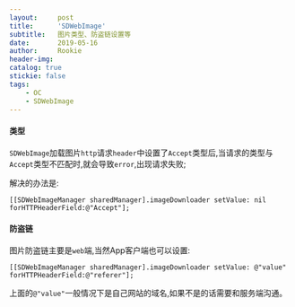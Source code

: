 ```yaml
---
layout:     post
title:      'SDWebImage'
subtitle:   图片类型、防盗链设置等
date:       2019-05-16
author:     Rookie
header-img: 
catalog: true
stickie: false
tags:
    - OC
    - SDWebImage
---
```


#### 类型

`SDWebImage`加载图片`http`请求`header`中设置了`Accept`类型后,当请求的类型与`Accept`类型不匹配时,就会导致`error`,出现请求失败;

解决的办法是:

```
[[SDWebImageManager sharedManager].imageDownloader setValue: nil forHTTPHeaderField:@"Accept"];
```

#### 防盗链

图片防盗链主要是`web`端,当然App客户端也可以设置:

```
[[SDWebImageManager sharedManager].imageDownloader setValue: @"value" forHTTPHeaderField:@"referer"];
```

上面的`@"value"`一般情况下是自己网站的域名,如果不是的话需要和服务端沟通。